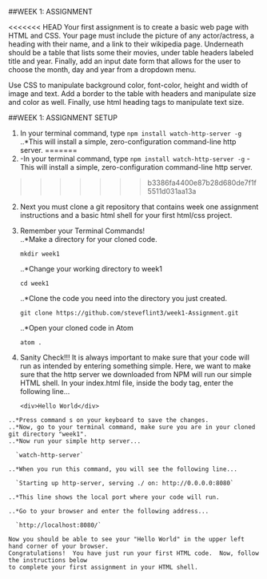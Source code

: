 ##WEEK 1: ASSIGNMENT

<<<<<<< HEAD
Your first assignment is to create a basic web page with HTML and CSS.  Your page must
include the picture of any actor/actress, a heading with their name, and a link to their wikipedia
page.  Underneath should be a table that lists some their movies, under table headers labeled title
and year.  Finally, add an input date form that allows for the user to choose the month, day and
year from a dropdown menu.

Use CSS to manipulate background color, font-color, height and width of image
and text. Add a border to the table with headers and manipulate size and color as well.  Finally, use
html heading tags to manipulate text size.

##WEEK 1: ASSIGNMENT SETUP

  1. In your terminal command, type `npm install watch-http-server -g`
     ..*This will install a simple, zero-configuration command-line http server.
=======
  1. -In your terminal command, type `npm install watch-http-server -g`
     -This will install a simple, zero-configuration command-line http server.
>>>>>>> b3386fa4400e87b28d680de7f1f5511d031aa13a
  2. Next you must clone a git repository that contains week one assignment instructions
  and a basic html shell for your first html/css project.
  3.  Remember your Terminal Commands!  
      ..*Make a directory for your cloned code.

        `mkdir week1`

      ..*Change your working directory to week1

        `cd week1`

      ..*Clone the code you need into the directory you just created.

        `git clone https://github.com/steveflint3/week1-Assignment.git`

      ..*Open your cloned code in Atom

        `atom .`

  4. Sanity Check!!!  It is always important to make sure that your code will run as
  intended by entering something simple.  Here, we want to make sure that the http server
  we downloaded from NPM will run our simple HTML shell. In your index.html file, inside
  the body tag, enter the following line...

      `<div>Hello World</div>`

    ..*Press command s on your keyboard to save the changes.
    ..*Now, go to your terminal command, make sure you are in your cloned git directory "week1".
    ..*Now run your simple http server...

      `watch-http-server`

    ..*When you run this command, you will see the following line...

      `Starting up http-server, serving ./ on: http://0.0.0.0:8080`

    ..*This line shows the local port where your code will run.

    ..*Go to your browser and enter the following address...

      `http://localhost:8080/`

    Now you should be able to see your "Hello World" in the upper left hand corner of your browser.
    Congratulations!  You have just run your first HTML code.  Now, follow the instructions below
    to complete your first assignment in your HTML shell.

